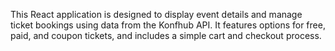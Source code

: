 This React application is designed to display event details and manage ticket bookings using data from the Konfhub API. It features options for free, paid, and coupon tickets, and includes a simple cart and checkout process.

